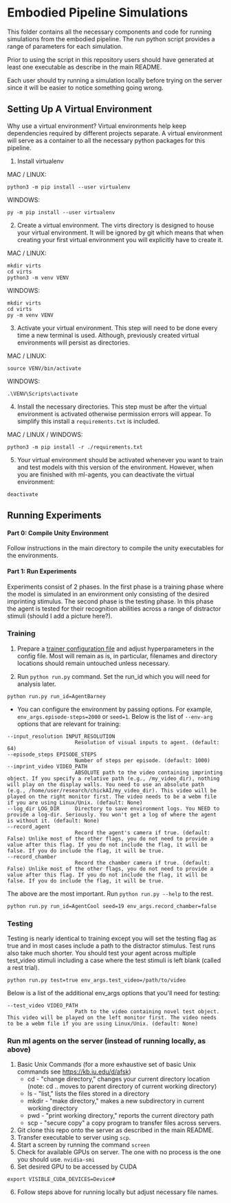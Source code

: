 # Embodied Pipeline Simulations
This folder contains all the necessary components and code for running simulations
from the embodied pipeline. The run python script provides
a range of parameters for each simulation.


Prior to using the script in this repository users should
have generated at least one executable as describe in the 
main README. 

Each user should try running a simulation locally before
trying on the server since it will be easier to notice something going wrong.


## Setting Up A Virtual Environment
Why use a virtual environment? Virtual environments help keep dependencies required by different projects separate.
A virtual environment will serve as a container to all the necessary python packages for this pipeline.
1. Install virtualenv

MAC / LINUX:
```
python3 -m pip install --user virtualenv
```
WINDOWS:
```
py -m pip install --user virtualenv
```
2. Create a virtual environment. The virts directory is designed to house your virtual environment. It will be ignored by git which means that when creating your first virtual environment you will explicitly have to create it. 

MAC / LINUX:
```
mkdir virts
cd virts
python3 -m venv VENV
```
WINDOWS:
```
mkdir virts
cd virts
py -m venv VENV
```
3. Activate your virtual environment. This step will need to be done every time a new terminal is used. Although, previously created virtual environments will persist as directories.

MAC / LINUX:
```
source VENV/bin/activate
```
WINDOWS:
```
.\VENV\Scripts\activate
```
4. Install the necessary directories. This step must be after the virtual environment is activated otherwise permission errors will appear. To simplify this install a `requirements.txt` is included.

MAC / LINUX / WINDOWS:
```
python3 -m pip install -r ./requirements.txt
```
5. Your virtual environment should be activated whenever you want to train and test models with this version of the environment. However, when you are finished with ml-agents, you can deactivate the virtual environment:
```
deactivate
```

## Running Experiments

#### Part 0: Compile Unity Environment
Follow instructions in the main directory to compile the unity executables for the environments.

#### Part 1: Run Experiments
Experiments consist of 2 phases. In the first phase is a 
training phase where the model is simulated in an environment
only consisting of the desired imprinting stimulus. The 
second phase is the testing phase. In this phase the agent
is tested for their recognition abilities across a range of
distractor stimuli (should I add a picture here?).

### Training
1. Prepare a [trainer configuration file](https://github.com/Unity-Technologies/ml-agents/blob/release_1_docs/docs/Training-Configuration-File.md) and adjust hyperparameters in the config file. Most will remain as is, in particular, filenames and directory locations should remain untouched unless necessary.

2. Run `python run.py` command. Set the run_id which you will
need for analysis later.
```
python run.py run_id=AgentBarney
```
* You can configure the environment by passing options. For example,  `env_args.episode-steps=2000` or `seed=1`. Below is the list of `--env-arg` options that are relevant for training:
```
--input_resolution INPUT_RESOLUTION
                      Resolution of visual inputs to agent. (default: 64)
--episode_steps EPISODE_STEPS
                      Number of steps per episode. (default: 1000)
--imprint_video VIDEO_PATH
                      ABSOLUTE path to the video containing imprinting object. If you specify a relative path (e.g., /my_video_dir), nothing will play on the display walls. You need to use an absolute path (e.g., /home/user/research/chickAI/my_video_dir). This video will be played on the right monitor first. The video needs to be a webm file if you are using Linux/Unix. (default: None)
--log_dir LOG_DIR     Directory to save environment logs. You NEED to provide a log-dir. Seriously. You won't get a log of where the agent is without it. (default: None)
--record_agent
                      Record the agent's camera if true. (default: False) Unlike most of the other flags, you do not need to provide a value after this flag. If you do not include the flag, it will be false. If you do include the flag, it will be true.        
--record_chamber
                      Record the chamber camera if true. (default: False) Unlike most of the other flags, you do not need to provide a value after this flag. If you do not include the flag, it will be false. If you do include the flag, it will be true.
```
The above are the most important. Run `python run.py --help` to the rest.
```
python run.py run_id=AgentCool seed=19 env_args.record_chamber=false
```

### Testing
Testing is nearly identical to training except you will set 
the testing
flag as true and in most cases include a path to the 
distractor stimulus. Test runs also take much shorter. You should test your agent across multiple test_video stimuli including a case where the test stimuli is left blank (called a rest trial).
```
python run.py test=true env_args.test_video=/path/to/video
```
Below is a list of the additional env_args options that you'll need for testing:
```
--test_video VIDEO_PATH
                      Path to the video containing novel test object. This video will be played on the left monitor first. The video needs to be a webm file if you are using Linux/Unix. (default: None)
```

### Run ml agents on the server (instead of running locally, as above)
1. Basic Unix Commands (for a more exhaustive set of basic Unix commands see https://kb.iu.edu/d/afsk)
     * cd - "change directory," changes your current directory location (note: cd .. moves to parent directory of current working directory)
     * ls - "list," lists the files stored in a directory
     * mkdir - "make directory," makes a new subdirectory in current working directory
     * pwd - "print working directory," reports the current directory path
     * scp - "secure copy" a copy program to transfer files across servers.
2. Git clone this repo onto the server as described in the main README.
3. Transfer executable to server using `scp`.
4. Start a screen by running the command
```screen```
4. Check for available GPUs on server. The one with no process is the one you should use.
```nvidia-smi```
5. Set desired GPU to be accessed by CUDA
```
export VISIBLE_CUDA_DEVICES=Device#
```
6. Follow steps above for running locally but adjust necessary file names.